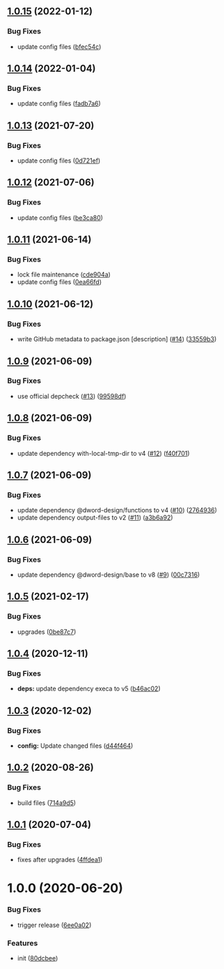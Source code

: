 ## [1.0.15](https://github.com/dword-design/depcheck-special-ceiling/compare/v1.0.14...v1.0.15) (2022-01-12)


### Bug Fixes

* update config files ([bfec54c](https://github.com/dword-design/depcheck-special-ceiling/commit/bfec54ccb77117666c819be16d9b34a9fcb75f48))

## [1.0.14](https://github.com/dword-design/depcheck-special-ceiling/compare/v1.0.13...v1.0.14) (2022-01-04)


### Bug Fixes

* update config files ([fadb7a6](https://github.com/dword-design/depcheck-special-ceiling/commit/fadb7a608269a9393f7f8e91381d7af813345804))

## [1.0.13](https://github.com/dword-design/depcheck-special-ceiling/compare/v1.0.12...v1.0.13) (2021-07-20)


### Bug Fixes

* update config files ([0d721ef](https://github.com/dword-design/depcheck-special-ceiling/commit/0d721ef17e74f328f48bfc6a109118deace9fb75))

## [1.0.12](https://github.com/dword-design/depcheck-special-ceiling/compare/v1.0.11...v1.0.12) (2021-07-06)


### Bug Fixes

* update config files ([be3ca80](https://github.com/dword-design/depcheck-special-ceiling/commit/be3ca8017616a6db3091eb095b6cdda3425e11e4))

## [1.0.11](https://github.com/dword-design/depcheck-special-ceiling/compare/v1.0.10...v1.0.11) (2021-06-14)


### Bug Fixes

* lock file maintenance ([cde904a](https://github.com/dword-design/depcheck-special-ceiling/commit/cde904a837d617182c83bd56c6c430f1aa018b2f))
* update config files ([0ea66fd](https://github.com/dword-design/depcheck-special-ceiling/commit/0ea66fd44a3f75a5a11470138e96188dbff8306d))

## [1.0.10](https://github.com/dword-design/depcheck-special-ceiling/compare/v1.0.9...v1.0.10) (2021-06-12)


### Bug Fixes

* write GitHub metadata to package.json [description] ([#14](https://github.com/dword-design/depcheck-special-ceiling/issues/14)) ([33559b3](https://github.com/dword-design/depcheck-special-ceiling/commit/33559b38ed5f600f2fc6f59133b9b9aca72f06e8))

## [1.0.9](https://github.com/dword-design/depcheck-special-ceiling/compare/v1.0.8...v1.0.9) (2021-06-09)


### Bug Fixes

* use official depcheck ([#13](https://github.com/dword-design/depcheck-special-ceiling/issues/13)) ([99598df](https://github.com/dword-design/depcheck-special-ceiling/commit/99598df8969704cfcae638a730e3f34debca14db))

## [1.0.8](https://github.com/dword-design/depcheck-special-ceiling/compare/v1.0.7...v1.0.8) (2021-06-09)


### Bug Fixes

* update dependency with-local-tmp-dir to v4 ([#12](https://github.com/dword-design/depcheck-special-ceiling/issues/12)) ([f40f701](https://github.com/dword-design/depcheck-special-ceiling/commit/f40f70194764a900ea51dbf7a22a4b41e560c805))

## [1.0.7](https://github.com/dword-design/depcheck-special-ceiling/compare/v1.0.6...v1.0.7) (2021-06-09)


### Bug Fixes

* update dependency @dword-design/functions to v4 ([#10](https://github.com/dword-design/depcheck-special-ceiling/issues/10)) ([2764936](https://github.com/dword-design/depcheck-special-ceiling/commit/2764936279993c42c09aa941cf8a34653066056b))
* update dependency output-files to v2 ([#11](https://github.com/dword-design/depcheck-special-ceiling/issues/11)) ([a3b6a92](https://github.com/dword-design/depcheck-special-ceiling/commit/a3b6a92f33b09fae2f2e8aad22e34d1f771e99da))

## [1.0.6](https://github.com/dword-design/depcheck-special-ceiling/compare/v1.0.5...v1.0.6) (2021-06-09)


### Bug Fixes

* update dependency @dword-design/base to v8 ([#9](https://github.com/dword-design/depcheck-special-ceiling/issues/9)) ([00c7316](https://github.com/dword-design/depcheck-special-ceiling/commit/00c73169445584805d02b35c60809b1b5df4ea7a))

## [1.0.5](https://github.com/dword-design/depcheck-special-ceiling/compare/v1.0.4...v1.0.5) (2021-02-17)


### Bug Fixes

* upgrades ([0be87c7](https://github.com/dword-design/depcheck-special-ceiling/commit/0be87c703665da668a940bc7de516a13d908cbf9))

## [1.0.4](https://github.com/dword-design/depcheck-special-ceiling/compare/v1.0.3...v1.0.4) (2020-12-11)


### Bug Fixes

* **deps:** update dependency execa to v5 ([b46ac02](https://github.com/dword-design/depcheck-special-ceiling/commit/b46ac022f2f3c93e8ec0671b00c275f896e5049a))

## [1.0.3](https://github.com/dword-design/depcheck-special-ceiling/compare/v1.0.2...v1.0.3) (2020-12-02)


### Bug Fixes

* **config:** Update changed files ([d44f464](https://github.com/dword-design/depcheck-special-ceiling/commit/d44f464885533ae56b8f6c16c739d9b7c100c9f7))

## [1.0.2](https://github.com/dword-design/depcheck-special-ceiling/compare/v1.0.1...v1.0.2) (2020-08-26)


### Bug Fixes

* build files ([714a9d5](https://github.com/dword-design/depcheck-special-ceiling/commit/714a9d535af5f00f42aa2cb95f815b012ee95fb3))

## [1.0.1](https://github.com/dword-design/depcheck-special-ceiling/compare/v1.0.0...v1.0.1) (2020-07-04)


### Bug Fixes

* fixes after upgrades ([4ffdea1](https://github.com/dword-design/depcheck-special-ceiling/commit/4ffdea1180472e3cfbc235cc08c63e899694f9f2))

# 1.0.0 (2020-06-20)


### Bug Fixes

* trigger release ([6ee0a02](https://github.com/dword-design/depcheck-special-ceiling/commit/6ee0a02084f341406e4f8af461333621a3449f15))


### Features

* init ([80dcbee](https://github.com/dword-design/depcheck-special-ceiling/commit/80dcbee05606f1a307d9625c29fa0b178cb643f3))
